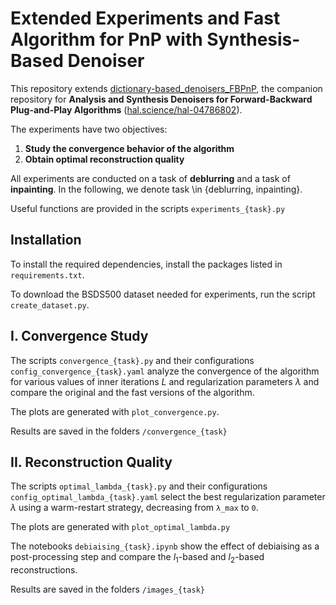 # Extended Experiments and Fast Algorithm for PnP with Synthesis-Based Denoiser

This repository extends [dictionary-based_denoisers_FBPnP](https://github.com/tomMoral/dictionary-based_denoisers_FBPnP), the companion repository for **Analysis and Synthesis Denoisers for Forward-Backward Plug-and-Play Algorithms** ([hal.science/hal-04786802](https://hal.science/hal-04786802)).

The experiments have two objectives:
1. **Study the convergence behavior of the algorithm**
2. **Obtain optimal reconstruction quality**

All experiments are conducted on a task of **deblurring** and a task of **inpainting**.
In the following, we denote  task \in {deblurring, inpainting}.

Useful functions are provided in the scripts `experiments_{task}.py`

## Installation

To install the required dependencies, install the packages listed in `requirements.txt`.

To download the BSDS500 dataset needed for experiments, run the script `create_dataset.py`.

## I. Convergence Study

The scripts `convergence_{task}.py` and their configurations `config_convergence_{task}.yaml` analyze the convergence of the algorithm for various values of inner iterations $L$ and regularization parameters $\lambda$ and compare the original and the fast versions of the algorithm.

The plots are generated with `plot_convergence.py`.

Results are saved in the folders `/convergence_{task}`

## II. Reconstruction Quality

The scripts `optimal_lambda_{task}.py` and their configurations `config_optimal_lambda_{task}.yaml` select the best regularization parameter $\lambda$ using a warm-restart strategy, decreasing from `λ_max` to `0`.

The plots are generated with `plot_optimal_lambda.py`

The notebooks `debiaising_{task}.ipynb` show the effect of debiaising as a post-processing step and compare the $l_1$-based and $l_2$-based reconstructions.

Results are saved in the folders `/images_{task}`
